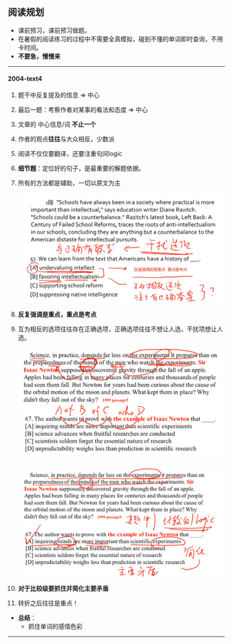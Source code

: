 ## 阅读规划

+ 课前预习，课前预习做题。
+ 在暑假的阅读练习的过程中不需要全真模拟，碰到不懂的单词即时查询，不用卡时间。
+ **不要急，慢慢来**

---

#### 2004-text4

1. 题干中反复提及的信息 &rArr; 中心

2. 最后一题：考察作者对某事的看法和态度 &rArr; 中心

3. 文章的 中心信息/词 **不止一个**

4. 作者的观点**往往**与大众相反，少数派

5. 阅读不仅仅要翻译，还要注重句间logic

6. **细节题**：定位好的句子，是最重要的解题依据。

7. 所有的方法都是辅助，一切以原文为主

   ![](reading_img/1.png)

8. **反复强调是重点，重点是考点**

9. 互为相反的选项往往存在正确选项，正确选项往往不想让人选，干扰项想让人选。

   ![](reading_img/3.png)

   ![](reading_img/2.png)

10. **对于比较级要抓住并简化主要矛盾**

11. 转折之后往往是重点！

+ **总结**：
  + 抓住单词的感情色彩

---

